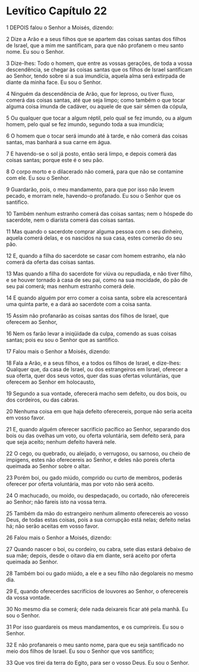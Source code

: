 # Levítico Capítulo 22

1	DEPOIS falou o Senhor a Moisés, dizendo:

2	Dize a Arão e a seus filhos que se apartem das coisas santas dos filhos de Israel, que a mim me santificam, para que não profanem o meu santo nome. Eu sou o Senhor.

3	Dize-lhes: Todo o homem, que entre as vossas gerações, de toda a vossa descendência, se chegar às coisas santas que os filhos de Israel santificam ao Senhor, tendo sobre si a sua imundícia, aquela alma será extirpada de diante da minha face. Eu sou o Senhor.

4	Ninguém da descendência de Arão, que for leproso, ou tiver fluxo, comerá das coisas santas, até que seja limpo; como também o que tocar alguma coisa imunda de cadáver, ou aquele de que sair sêmen da cópula,

5	Ou qualquer que tocar a algum réptil, pelo qual se fez imundo, ou a algum homem, pelo qual se fez imundo, segundo toda a sua imundícia;

6	O homem que o tocar será imundo até à tarde, e não comerá das coisas santas, mas banhará a sua carne em água.

7	E havendo-se o sol já posto, então será limpo, e depois comerá das coisas santas; porque este é o seu pão.

8	O corpo morto e o dilacerado não comerá, para que não se contamine com ele. Eu sou o Senhor.

9	Guardarão, pois, o meu mandamento, para que por isso não levem pecado, e morram nele, havendo-o profanado. Eu sou o Senhor que os santifico.

10	Também nenhum estranho comerá das coisas santas; nem o hóspede do sacerdote, nem o diarista comerá das coisas santas.

11	Mas quando o sacerdote comprar alguma pessoa com o seu dinheiro, aquela comerá delas, e os nascidos na sua casa, estes comerão do seu pão.

12	E, quando a filha do sacerdote se casar com homem estranho, ela não comerá da oferta das coisas santas.

13	Mas quando a filha do sacerdote for viúva ou repudiada, e não tiver filho, e se houver tornado à casa de seu pai, como na sua mocidade, do pão de seu pai comerá; mas nenhum estranho comerá dele.

14	E quando alguém por erro comer a coisa santa, sobre ela acrescentará uma quinta parte, e a dará ao sacerdote com a coisa santa.

15	Assim não profanarão as coisas santas dos filhos de Israel, que oferecem ao Senhor,

16	Nem os farão levar a iniqüidade da culpa, comendo as suas coisas santas; pois eu sou o Senhor que as santifico.

17	Falou mais o Senhor a Moisés, dizendo:

18	Fala a Arão, e a seus filhos, e a todos os filhos de Israel, e dize-lhes: Qualquer que, da casa de Israel, ou dos estrangeiros em Israel, oferecer a sua oferta, quer dos seus votos, quer das suas ofertas voluntárias, que oferecem ao Senhor em holocausto,

19	Segundo a sua vontade, oferecerá macho sem defeito, ou dos bois, ou dos cordeiros, ou das cabras.

20	Nenhuma coisa em que haja defeito oferecereis, porque não seria aceita em vosso favor.

21	E, quando alguém oferecer sacrifício pacífico ao Senhor, separando dos bois ou das ovelhas um voto, ou oferta voluntária, sem defeito será, para que seja aceito; nenhum defeito haverá nele.

22	O cego, ou quebrado, ou aleijado, o verrugoso, ou sarnoso, ou cheio de impigens, estes não oferecereis ao Senhor, e deles não poreis oferta queimada ao Senhor sobre o altar.

23	Porém boi, ou gado miúdo, comprido ou curto de membros, poderás oferecer por oferta voluntária, mas por voto não será aceito.

24	O machucado, ou moído, ou despedaçado, ou cortado, não oferecereis ao Senhor; não fareis isto na vossa terra.

25	Também da mão do estrangeiro nenhum alimento oferecereis ao vosso Deus, de todas estas coisas, pois a sua corrupção está nelas; defeito nelas há; não serão aceitas em vosso favor.

26	Falou mais o Senhor a Moisés, dizendo:

27	Quando nascer o boi, ou cordeiro, ou cabra, sete dias estará debaixo de sua mãe; depois, desde o oitavo dia em diante, será aceito por oferta queimada ao Senhor.

28	Também boi ou gado miúdo, a ele e a seu filho não degolareis no mesmo dia.

29	E, quando oferecerdes sacrifícios de louvores ao Senhor, o oferecereis da vossa vontade.

30	No mesmo dia se comerá; dele nada deixareis ficar até pela manhã. Eu sou o Senhor.

31	Por isso guardareis os meus mandamentos, e os cumprireis. Eu sou o Senhor.

32	E não profanareis o meu santo nome, para que eu seja santificado no meio dos filhos de Israel. Eu sou o Senhor que vos santifico;

33	Que vos tirei da terra do Egito, para ser o vosso Deus. Eu sou o Senhor.

